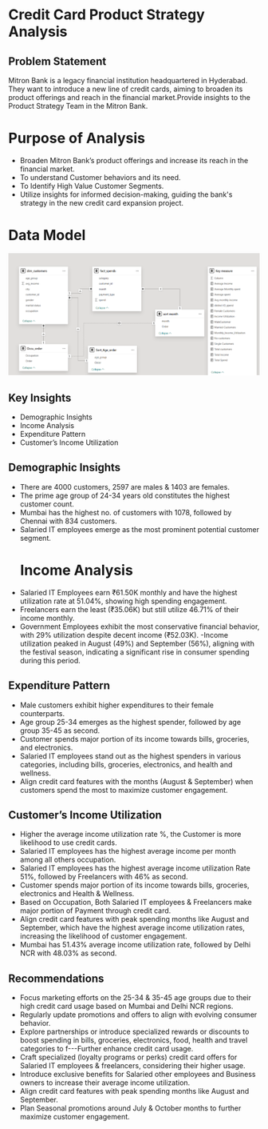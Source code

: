 # Credit Card Product Strategy Analysis
## Problem Statement
Mitron Bank is a legacy financial institution headquartered in Hyderabad. They want to introduce a new line of credit cards, aiming to broaden its product offerings and reach in the financial market.Provide insights to the Product Strategy Team in the  Mitron Bank.﻿ 
# Purpose of Analysis
- Broaden Mitron Bank’s product offerings and increase its reach in the financial market.
- To understand Customer behaviors and its need.
- To Identify High Value Customer Segments.
- Utilize insights for informed decision-making, guiding the bank's strategy in the new credit card expansion project.
# Data Model
![Data model](Data_model.png)

## Key Insights
- Demographic Insights
- Income Analysis
- Expenditure Pattern
- Customer’s Income Utilization
## Demographic Insights
- There are 4000 customers, 2597 are males & 1403 are females.
- The prime age group of 24-34 years old constitutes the highest customer count.
- Mumbai has the highest no. of customers with 1078, followed by Chennai with 834 customers.
- Salaried IT employees emerge as the most prominent potential customer segment.
  # Income Analysis
- Salaried IT Employees earn ₹61.50K monthly and have the highest utilization rate at 51.04%, showing high spending engagement.
- Freelancers earn the least (₹35.06K) but still utilize 46.71% of their income monthly.
- Government Employees exhibit the most conservative financial behavior, with 29% utilization despite decent income (₹52.03K).
-Income utilization peaked in August (49%) and September (56%), aligning with the festival season, indicating a significant rise in consumer spending during this period.
## Expenditure Pattern
- Male customers exhibit higher expenditures to their female counterparts.
- Age group 25-34 emerges as the highest spender, followed by age group 35-45 as second.
- Customer spends major portion of its income towards bills, groceries, and electronics.
- Salaried IT employees stand out as the highest spenders in various categories, including bills, groceries, electronics, and health and wellness.
- Align credit card features with the months (August & September) when customers spend the most to maximize customer engagement.

## Customer’s Income Utilization
- Higher the average income utilization rate %, the Customer is more likelihood to use credit cards.
- Salaried IT employees has the highest average income per month among all others occupation.
- Salaried IT employees has the highest average income utilization Rate 51%, followed by Freelancers with 46% as second.
- Customer spends major portion of its income towards bills, groceries, electronics and Health & Wellness.
- Based on Occupation, Both Salaried IT employees & Freelancers make major portion of Payment through credit card.
- Align credit card features with peak spending months like August and September, which have the highest average income utilization rates, increasing the likelihood of customer engagement.
- Mumbai has 51.43% average income utilization rate, followed by Delhi NCR with 48.03% as second.

## Recommendations
- Focus marketing efforts on the 25-34 & 35-45 age groups due to their high credit card usage based on Mumbai and Delhi NCR regions.
- Regularly update promotions and offers to align with evolving consumer behavior. 
- Explore partnerships or introduce specialized rewards or discounts to boost spending in bills, groceries, electronics, food, health and travel categories to f---Further enhance credit card usage.
- Craft specialized (loyalty programs or perks) credit card offers for Salaried IT employees & freelancers, considering their higher usage.
- Introduce exclusive benefits for Salaried other employees and Business owners to increase their average income utilization.
- Align credit card features with peak spending months like August and September. 
- Plan Seasonal promotions around July & October months to further maximize customer engagement.
